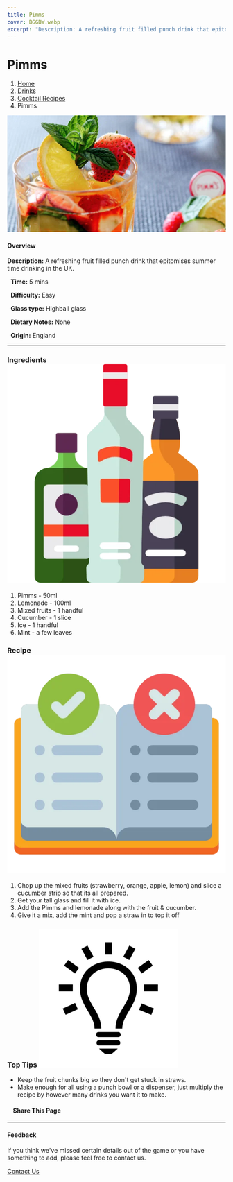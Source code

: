 ```yaml
---
title: Pimms
cover: BGGBW.webp
excerpt: "Description: A refreshing fruit filled punch drink that epitomises summer time drinking in the UK."
---
```


# Pimms

1.  [Home](/)
2.  [Drinks](drinks)
3.  [Cocktail Recipes](drinks/cocktailrecipes)
4.  Pimms

![](images/pimms.webp)

#### Overview

**Description:** A refreshing fruit filled punch drink that epitomises summer time drinking in the UK.

  **Time:** 5 mins

  **Difficulty:** Easy

  **Glass type:** Highball glass

  **Dietary Notes:** None

  **Origin:** England

* * *

### Ingredients ![target](images/liquor.webp)

1.  Pimms - 50ml
2.  Lemonade - 100ml
3.  Mixed fruits - 1 handful
4.  Cucumber - 1 slice
5.  Ice - 1 handful
6.  Mint - a few leaves

### Recipe ![target](images/rules.webp)

1.  Chop up the mixed fruits (strawberry, orange, apple, lemon) and slice a cucumber strip so that its all prepared.
2.  Get your tall glass and fill it with ice.
3.  Add the Pimms and lemonade along with the fruit & cucumber.
4.  Give it a mix, add the mint and pop a straw in to top it off

### Top Tips ![target](images/lightbulb.webp)

-   Keep the fruit chunks big so they don't get stuck in straws.
-   Make enough for all using a punch bowl or a dispenser, just multiply the recipe by however many drinks you want it to make.

####     Share This Page

[](https://www.facebook.com/sharer/sharer.php?u=beergogglegames.co.uk/Drinks/CocktailRecipes/pimms)[](https://www.instagram.com/direct/new/)[](https://twitter.com/intent/tweet?url=beergogglegames.co.uk/Drinks/CocktailRecipes/pimms)

* * *

#### Feedback

If you think we've missed certain details out of the game or you have something to add, please feel free to contact us.

  
  
  
[Contact Us](contact)

